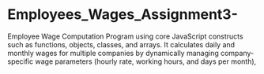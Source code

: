 # Employees_Wages_Assignment3-
Employee Wage Computation Program using core JavaScript constructs such as functions, objects, classes, and arrays. It calculates daily and monthly wages for multiple companies by dynamically managing company-specific wage parameters (hourly rate, working hours, and days per month),
